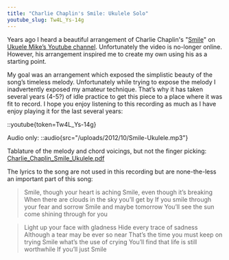```yaml
---
title: "Charlie Chaplin's Smile: Ukulele Solo"
youtube_slug: Tw4L_Ys-14g
---
```


Years ago I heard a beautiful arrangement of Charlie Chaplin's
"[Smile](http://en.wikipedia.org/wiki/Smile_(Charlie_Chaplin_song))" on [Ukuele Mike’s Youtube channel](http://www.youtube.com/user/MusicTeacher2010). Unfortunately the video is no-longer online.
However, his arrangement inspired me to create my own using his as a starting
point.

My goal was an arrangement which exposed the simplistic beauty of the
song&#8217;s timeless melody. Unfortunately while trying to expose the melody
I inadvertently exposed my amateur technique. That&#8217;s why it has taken
several years (4-5?) of idle practice to get this piece to a place where it was
fit to record. I hope you enjoy listening to this recording as much as I have
enjoy playing it for the last several years:

::youtube{token=Tw4L_Ys-14g}

Audio only: 
::audio{src="/uploads/2012/10/Smile-Ukulele.mp3"}

Tablature of the melody and chord voicings, but not the finger picking: [Charlie\_Chaplin\_Smile_Ukulele.pdf](/uploads/2012/10/Charlie_Chaplin_Smile_Ukulele.pdf)

The lyrics to the song are not used in this recording but are none-the-less
an important part of this song:

> Smile, though your heart is aching
> Smile, even though it’s breaking
> When there are clouds in the sky
> you’ll get by
> If you smile through your fear and sorrow
> Smile and maybe tomorrow
> You’ll see the sun come shining through
> for you

> Light up your face with gladness
> Hide every trace of sadness
> Although a tear may be ever so near
> That’s the time you must keep on trying
> Smile what’s the use of crying
> You’ll find that life is still worthwhile
> If you’ll just
> Smile
